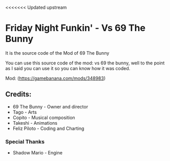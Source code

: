 <<<<<<< Updated upstream
# Friday Night Funkin' - Vs 69 The Bunny
 It is the source code of the Mod of 69 The Bunny

You can use this source code of the mod: vs 69 the bunny, well to the point as I said you can use it so you can know how it was coded.

Mod:
(https://gamebanana.com/mods/348983)

## Credits:
* 69 The Bunny - Owner and director
* Tago - Arts
* Copito - Musical composition
* Takeshi - Animations
* Feliz Piloto - Coding and Charting

### Special Thanks
* Shadow Mario - Engine
